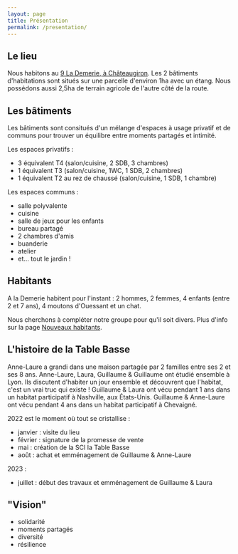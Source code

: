 ```yaml
---
layout: page
title: Présentation
permalink: /presentation/
---
```


## Le lieu

Nous habitons au [9 La Demerie, à Châteaugiron](https://goo.gl/maps/gmzRQQyLcXrcWyGj7).
Les 2 bâtiments d'habitations sont situés sur une parcelle d'environ 1ha avec un étang. Nous possédons aussi 2,5ha de terrain agricole de l'autre côté de la route. 


## Les bâtiments

Les bâtiments sont consitués d'un mélange d'espaces à usage privatif et de communs pour trouver un équilibre entre moments partagés et intimité.

Les espaces privatifs :
 - 3 équivalent T4 (salon/cuisine, 2 SDB, 3 chambres)
 - 1 équivalent T3 (salon/cuisine, 1WC, 1 SDB, 2 chambres)
 - 1 équivalent T2 au rez de chaussé (salon/cuisine, 1 SDB, 1 chambre)

Les espaces communs : 
- salle polyvalente
- cuisine
- salle de jeux pour les enfants
- bureau partagé
- 2 chambres d'amis
- buanderie
- atelier
- et... tout le jardin !


## Habitants

A la Demerie habitent pour l'instant : 2 hommes, 2 femmes, 4 enfants (entre 2 et 7 ans), 4 moutons d'Ouessant et un chat. 

Nous cherchons à compléter notre groupe pour qu'il soit divers. Plus d'info sur la page [Nouveaux habitants](../nouveaux).

## L'histoire de la Table Basse

Anne-Laure a grandi dans une maison partagée par 2 familles entre ses 2 et ses 8 ans.
Anne-Laure, Laura, Guillaume & Guillaume ont étudié ensemble à Lyon. Ils discutent d'habiter un jour ensemble et découvrent que l'habitat, c'est un vrai truc qui existe !
Guillaume & Laura ont vécu pendant 1 ans dans un habitat participatif à Nashville, aux États-Unis. 
Guillaume & Anne-Laure ont vécu pendant 4 ans dans un habitat participatif à Chevaigné.

2022 est le moment où tout se cristallise :
- janvier : visite du lieu
- février : signature de la promesse de vente
- mai : création de la SCI la Table Basse
- août : achat et emménagement de Guillaume & Anne-Laure

2023 : 
- juillet : début des travaux et emménagement de Guillaume & Laura


## "Vision"

- solidarité
- moments partagés
- diversité
- résilience

<!-- - "on compte pas" -->